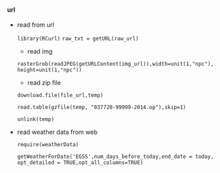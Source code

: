 #### url

* read from url

  `library(RCurl)`
  `raw_txt = getURL(raw_url)`

  * read img

  `rasterGrob(readJPEG(getURLContent(img_url)),width=unit(1,"npc"), height=unit(1,"npc"))`

  * read zip file

  `download.file(file_url,temp)`

  `read.table(gzfile(temp, "037720-99999-2014.op"),skip=1)`

  `unlink(temp)`

* read weather data from web

  `require(weatherData)`

  `getWeatherForDate('EGSS',num_days_before_today,end_date = today, opt_detailed = TRUE,opt_all_columns=TRUE)`